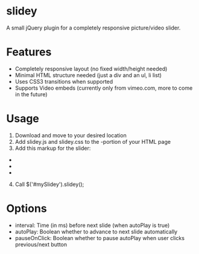 slidey
======

A small jQuery plugin for a completely responsive picture/video slider.


Features
=====

* Completely responsive layout (no fixed width/height needed)
* Minimal HTML structure needed (just a div and an ul, li list)
* Uses CSS3 transitions when supported
* Supports Video embeds (currently only from vimeo.com, more to come in the future)


Usage
=====

1. Download and move to your desired location
2. Add slidey.js and slidey.css to the <head>-portion of your HTML page
3. Add this markup for the slider:

<div id="mySlidey" class="slidey">
	<ul>
		<li><img src="pic1.jpg" alt=""></li>
		<li><img src="pic2.jpg" alt=""></li>
		<li><img src="pic3.jpg" alt=""></li>
	</ul>
</div>

4. Call $('#mySlidey').slidey();


Options
=====

* interval: Time (in ms) before next slide (when autoPlay is true)
* autoPlay: Boolean whether to advance to next slide automatically
* pauseOnClick: Boolean whether to pause autoPlay when user clicks previous/next button